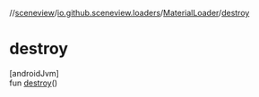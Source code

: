 //[sceneview](../../../index.md)/[io.github.sceneview.loaders](../index.md)/[MaterialLoader](index.md)/[destroy](destroy.md)

# destroy

[androidJvm]\
fun [destroy](destroy.md)()
